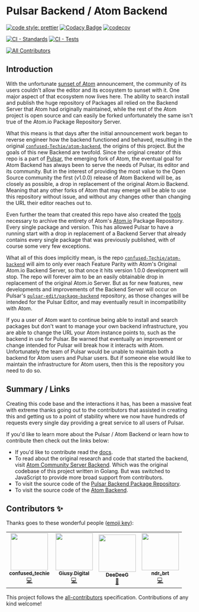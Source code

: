 # Pulsar Backend / Atom Backend
[![code style: prettier](https://img.shields.io/badge/code_style-prettier-ff69b4.svg?style=flat-square)](https://github.com/prettier/prettier)
[![Codacy Badge](https://app.codacy.com/project/badge/Grade/d4ca4ded429c446fb28d0654c8c05d6d)](https://www.codacy.com/gh/confused-Techie/atom-backend/dashboard?utm_source=github.com&amp;utm_medium=referral&amp;utm_content=confused-Techie/atom-backend&amp;utm_campaign=Badge_Grade)
[![codecov](https://codecov.io/gh/confused-Techie/atom-backend/branch/main/graph/badge.svg?token=LZ33F9DSH4)](https://codecov.io/gh/confused-Techie/atom-backend)

[![CI - Standards](https://github.com/confused-Techie/atom-backend/actions/workflows/ci-standards.yml/badge.svg)](https://github.com/confused-Techie/atom-backend/actions/workflows/ci-standards.yml)
[![CI - Tests](https://github.com/confused-Techie/atom-backend/actions/workflows/ci-tests.yml/badge.svg)](https://github.com/confused-Techie/atom-backend/actions/workflows/ci-tests.yml)
<!-- ALL-CONTRIBUTORS-BADGE:START - Do not remove or modify this section -->
[![All Contributors](https://img.shields.io/badge/all_contributors-4-orange.svg?style=flat-square)](#contributors-)
<!-- ALL-CONTRIBUTORS-BADGE:END -->


## Introduction

With the unfortunate [sunset of Atom](https://github.blog/2022-06-08-sunsetting-atom/) announcement, the community of its users couldn't allow the editor and its ecosystem to sunset with it. One major aspect of that ecosystem now lives here. The ability to search install and publish the huge repository of Packages all relied on the Backend Server that Atom had originally maintained, while the rest of the Atom project is open source and can easily be forked unfortunately the same isn't true of the Atom.io Package Repository Server.

What this means is that days after the initial announcement work began to reverse engineer how the backend functioned and behaved, resulting in the original [`confused-Techie/atom-backend`](https://github.com/confused-Techie/atom-backend), the origins of this project. But the goals of this new Backend are twofold.
Since the original creator of this repo is a part of [Pulsar](https://github.com/pulsar-edit), the emerging fork of Atom, the eventual goal for Atom Backend has always been to serve the needs of Pulsar, its editor and its community. But in the interest of providing the most value to the Open Source community the first (v1.0.0) release of Atom Backend will be, as closely as possible, a drop in replacement of the original Atom.io Backend. Meaning that any other forks of Atom that may emerge will be able to use this repository without issue, and without any changes other than changing the URL their editor reaches out to.

Even further the team that created this repo have also created the [tools](https://github.com/confused-Techie/AtomPackagesArchive) necessary to archive the entirety of Atom's [Atom.io](https://atom.io/packages) Package Repository. Every single package and version. This has allowed Pulsar to have a running start with a drop in replacement of a Backend Server that already contains every single package that was previously published, with of course some very few exceptions.

What all of this does implicitly mean, is the repo [`confused-Techie/atom-backend`](https://github.com/confused-Techie/atom-backend) will aim to only ever reach Feature Parity with Atom's Original Atom.io Backend Server, so that once it hits version 1.0.0 development will stop. The repo will forever aim to be an easily obtainable drop in replacement of the original Atom.io Server. But as for new features, new developments and improvements of the Backend Server will occur on Pulsar's [`pulsar-edit/package-backend`](https://github.com/pulsar-edit/package-backend) repository, as those changes will be intended for the Pulsar Editor, and may eventually result in incompatibility with Atom.

If you a user of Atom want to continue being able to install and search packages but don't want to manage your own backend infrastructure, you are able to change the URL your Atom instance points to, such as the backend in use for Pulsar. Be warned that eventually an improvement or change intended for Pulsar will break how it interacts with Atom. Unfortunately the team of Pulsar would be unable to maintain both a backend for Atom users and Pulsar users. But if someone else would like to maintain the infrastructure for Atom users, then this is the repository you need to do so.

## Summary / Links

Creating this code base and the interactions it has, has been a massive feat with extreme thanks going out to the contributors that assisted in creating this and getting us to a point of stability where we now have hundreds of requests every single day providing a great service to all users of Pulsar.

If you'd like to learn more about the Pulsar / Atom Backend or learn how to contribute then check out the links below:

* If you'd like to contribute read the [docs](/docs/reference/index.md).
* To read about the original research and code that started the backend, visit [Atom Community Server Backend](https://github.com/confused-Techie/atom-community-server-backend). Which was the original codebase of this project written in Golang. But was switched to JavaScript to provide more broad support from contributors.
* To visit the source code of the [Pulsar Backend Package Repository](https://github.com/pulsar-edit/package-backend).
* To visit the source code of the [Atom Backend](https://github.com/confused-Techie/atom-backend).

## Contributors ✨

Thanks goes to these wonderful people ([emoji key](https://allcontributors.org/docs/en/emoji-key)):

<!-- ALL-CONTRIBUTORS-LIST:START - Do not remove or modify this section -->
<!-- prettier-ignore-start -->
<!-- markdownlint-disable -->
<table>
  <tr>
    <td align="center"><a href="https://github.com/confused-Techie"><img src="https://avatars.githubusercontent.com/u/26921489?v=4?s=100" width="100px;" alt=""/><br /><sub><b>confused_techie</b></sub></a><br /><a href="https://github.com/confused-Techie/atom-backend/commits?author=confused-Techie" title="Code">💻</a></td>
    <td align="center"><a href="https://github.com/Digitalone1"><img src="https://avatars.githubusercontent.com/u/25790525?v=4?s=100" width="100px;" alt=""/><br /><sub><b>Giusy Digital</b></sub></a><br /><a href="https://github.com/confused-Techie/atom-backend/commits?author=Digitalone1" title="Code">💻</a></td>
    <td align="center"><a href="https://github.com/DeeDeeG"><img src="https://avatars.githubusercontent.com/u/20157115?v=4?s=100" width="100px;" alt=""/><br /><sub><b>DeeDeeG</b></sub></a><br /><a href="#ideas-DeeDeeG" title="Ideas, Planning, & Feedback">🤔</a></td>
    <td align="center"><a href="https://github.com/ndr-brt"><img src="https://avatars.githubusercontent.com/u/8570990?v=4?s=100" width="100px;" alt=""/><br /><sub><b>ndr_brt</b></sub></a><br /><a href="https://github.com/confused-Techie/atom-backend/commits?author=ndr-brt" title="Code">💻</a></td>
  </tr>
</table>

<!-- markdownlint-restore -->
<!-- prettier-ignore-end -->

<!-- ALL-CONTRIBUTORS-LIST:END -->

This project follows the [all-contributors](https://github.com/all-contributors/all-contributors) specification. Contributions of any kind welcome!
